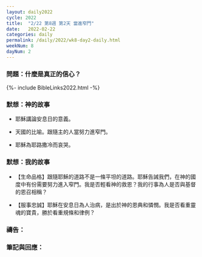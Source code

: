 ```yaml
---
layout: daily2022
cycle: 2022
title:  "2/22 第8週 第2天 當進窄門"
date:   2022-02-22
categories: daily
permalink: /daily/2022/wk8-day2-daily.html
weekNum: 8
dayNum: 2
---
```


### 問題：什麼是真正的信心？

{%- include BibleLinks2022.html -%}

### 默想：神的故事 
+ 耶穌講論安息日的意義。

+ 天國的比喻。跟隨主的人當努力進窄門。

+ 耶穌為耶路撒冷而哀哭。

### 默想：我的故事
+ 【生命品格】跟隨耶穌的道路不是一條平坦的道路。耶穌告誡我們，在神的國度中有份需要努力進入窄門。我是否輕看神的救恩？我的行事為人是否與基督的恩召相稱？

+ 【服事忠誠】耶穌在安息日為人治病，是出於神的恩典和憐憫。我是否看重靈魂的寶貴，勝於看重規條和律例？

### 禱告：

### 筆記與回應：
